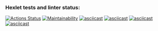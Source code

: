 ### Hexlet tests and linter status:
[![Actions Status](https://github.com/Ironrosh/frontend-project-lvl1/workflows/hexlet-check/badge.svg)](https://github.com/Ironrosh/frontend-project-lvl1/actions)
[![Maintainability](https://api.codeclimate.com/v1/badges/c717ab3fc673b370ac5c/maintainability)](https://codeclimate.com/github/Ironrosh/frontend-project-lvl1/maintainability)
[![asciicast](https://asciinema.org/a/glfnFFfnYMn50e3AiLGAlDFPV.svg)](https://asciinema.org/a/glfnFFfnYMn50e3AiLGAlDFPV)
[![asciicast](https://asciinema.org/a/ebjIlRvqGKBttLpZ8e4NHOGOn.svg)](https://asciinema.org/a/ebjIlRvqGKBttLpZ8e4NHOGOn)
[![asciicast](https://asciinema.org/a/506345.svg)](https://asciinema.org/a/506345)
[![asciicast](https://asciinema.org/a/506371.svg)](https://asciinema.org/a/506371)
